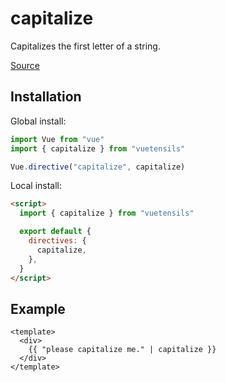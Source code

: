 # capitalize

Capitalizes the first letter of a string.

[Source](https://github.com/Stegosource/vuetensils/blob/master/src/filters.js)

## Installation

Global install:

```js
import Vue from "vue"
import { capitalize } from "vuetensils"

Vue.directive("capitalize", capitalize)
```

Local install:

```html
<script>
  import { capitalize } from "vuetensils"

  export default {
    directives: {
      capitalize,
    },
  }
</script>
```

## Example

```vue live
<template>
  <div>
    {{ "please capitalize me." | capitalize }}
  </div>
</template>
```
